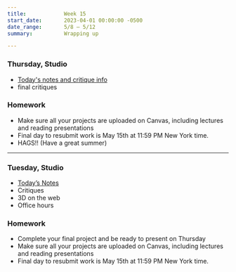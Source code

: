 ```yaml
---
title:            Week 15
start_date:       2023-04-01 00:00:00 -0500
date_range:       5/8 – 5/12
summary:          Wrapping up

---
```



### Thursday, Studio

- [Today's notes and critique info](https://paper.dropbox.com/doc/Parsons-Core-Interaction-S23-Week-15-Class-2--B4AgOEuKdv0YNSqyTAxz1eClAQ-1P4wDllPOnRyJblky7Nlm)
- final critiques

### Homework
- Make sure all your projects are uploaded on Canvas, including lectures and reading presentations
- Final day to resubmit work is May 15th at 11:59 PM New York time.
- HAGS!! (Have a great summer)

---

### Tuesday, Studio

- [Today&rsquo;s Notes](https://paper.dropbox.com/doc/Parsons-Core-Interaction-S23-Week-15-Class-1--B35sWwTsMvSOj2Vp4lKtQMhvAQ-O0mldugcLrie2wyFYAW6x)
- Critiques
- 3D on the web
- Office hours



### Homework
- Complete your final project and be ready to present on Thursday
- Make sure all your projects are uploaded on Canvas, including lectures and reading presentations
- Final day to resubmit work is May 15th at 11:59 PM New York time.